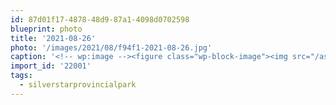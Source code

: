 ```yaml
---
id: 87d01f17-4878-48d9-87a1-4098d0702598
blueprint: photo
title: '2021-08-26'
photo: '/images/2021/08/f94f1-2021-08-26.jpg'
caption: '<!-- wp:image --><figure class="wp-block-image"><img src="/assets/images/2021/08/f94f1-2021-08-26.jpg" /></figure><!-- /wp:image --><!-- wp:paragraph --><p>#silverstarprovincialpark</p><!-- /wp:paragraph -->'
import_id: '22001'
tags:
  - silverstarprovincialpark
---
```

